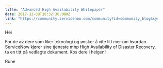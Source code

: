 ```yaml
---
title: "Advanced High Availability Whitepaper"
date: 2017-12-08T18:32:30.000Z
link: "https://community.servicenow.com/community?id=community_blog&sys_id=e03d2ae5dbd0dbc01dcaf3231f9619ef"
---
```

<p>Hei</p><p></p><p>For de av dere som liker teknologi og ønsker å vite litt mer om hvordan ServiceNow kjører sine tjeneste mhp High Availability of Disaster Recovery, ta en titt på vedlagte dokument. Kos dere i helgen!</p><p></p><p>Rune</p>